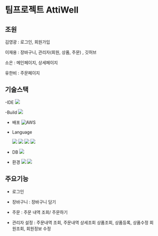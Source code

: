 # 팀프로젝트 AttiWell

## 조원
김영광 : 로그인, 회원가입

이재용 : 장바구니, 관리자(회원, 상품, 주문) , 깃허브

  소은 : 메인페이지, 상세페이지
  
유한비 : 주문페이지

## 기술스택

-IDE
   <img src="https://img.shields.io/badge/spring-#6DB33F?style=for-the-badge&logo=java&logoColor=white">
  
-Build 
    <img src="https://img.shields.io/badge/maven-#C71A36?style=for-the-badge&logo=java&logoColor=white">

- 배포
 ![AWS](https://img.shields.io/badge/AWS-%23FF9900.svg?style=for-the-badge&logo=amazon-aws&logoColor=white)
    
- Language

   <img src="https://img.shields.io/badge/java-007396?style=for-the-badge&logo=java&logoColor=white">
  <img src="https://img.shields.io/badge/html5-E34F26?style=for-the-badge&logo=html5&logoColor=white">
  <img src="https://img.shields.io/badge/css-1572B6?style=for-the-badge&logo=css3&logoColor=white">
  <img src="https://img.shields.io/badge/javascript-F7DF1E?style=for-the-badge&logo=javascript&logoColor=black">
  
- DB
  <img src="https://img.shields.io/badge/oracle-F80000?style=for-the-badge&logo=oracle&logoColor=white">



- 환경
  <img src="https://img.shields.io/badge/github-181717?style=for-the-badge&logo=github&logoColor=white"> <img src="https://img.shields.io/badge/git-F05032?style=for-the-badge&logo=git&logoColor=white">

## 주요기능

- 로그인

- 장바구니 : 장바구니 담기

- 주문 :  주문 내역 조회/ 주문하기

- 관리자 설정 :
  주문내역 조회, 주문내역 상세조회
  상품조회, 상품등록, 상품수정
  회원조회, 회원정보 수정
  
